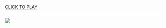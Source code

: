 
<a href="https://premium76.site?title=orioles_game_today&ref=13M">CLICK TO PLAY</a></h3>
<hr>

<a href="https://premium76.site?title=orioles_game_today&ref=13M"><img src="https://clearcache.store/games.png"></a>


